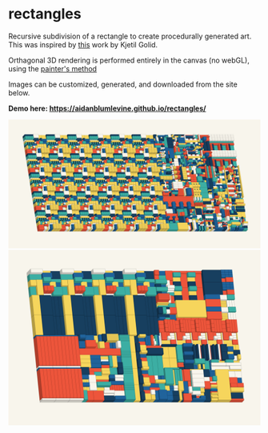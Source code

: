 # rectangles

Recursive subdivision of a rectangle to create procedurally generated art. This was inspired by [this](https://generated.space/sketch/ballots-client/) work by Kjetil Golid.

Orthagonal 3D rendering is performed entirely in the canvas (no webGL), using the [painter's method](https://en.wikipedia.org/wiki/Painter%27s_algorithm)

Images can be customized, generated, and downloaded from the site below.

**Demo here: https://aidanblumlevine.github.io/rectangles/**

![example 1](https://github.com/AidanBlumLevine/rectangles/blob/master/rectangle_1549539910.png)
![example 2](https://github.com/AidanBlumLevine/rectangles/blob/master/rectangle_748904660.png)